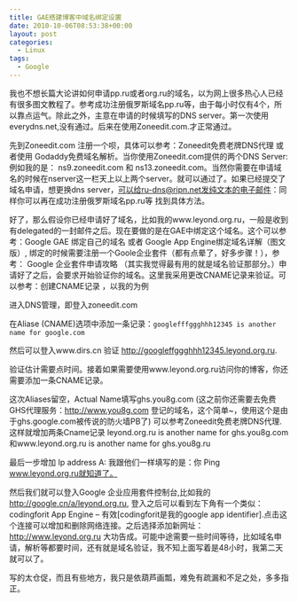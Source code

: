 ```yaml
---
title: GAE搭建博客中域名绑定设置
date: 2010-10-06T08:53:38+00:00
layout: post
categories:
  - Linux
tags:
  - Google
---
```

我也不想长篇大论讲如何申请pp.ru或者org.ru的域名，以为网上很多热心人已经有很多图文教程了。参考成功注册俄罗斯域名pp.ru等，由于每小时仅有4个，所以靠点运气。除此之外，主意在申请的时候填写的DNS server。第一次使用everydns.net,没有通过。后来在使用Zoneedit.com.才正常通过。

先到Zoneedit.com 注册一个呗，具体可以参考：Zoneedit免费老牌DNS代理 或者使用 Godaddy免费域名解析。当你使用Zoneedit.com提供的两个DNS Server:例如我的是： ns9.zoneedit.com 和 ns13.zoneedit.com。当然你需要在申请域名的时候在nserver这一栏天上以上两个server。就可以通过了。如果已经提交了域名申请，想更换dns server，可以给ru-dns@ripn.net发纯文本的电子邮件：同样你可以再在成功注册俄罗斯域名pp.ru等 找到具体方法。

好了，那么假设你已经申请好了域名，比如我的www.leyond.org.ru，一般是收到有delegated的一封邮件之后。现在要做的是在GAE中绑定这个域名。这个可以参考：Google GAE 绑定自己的域名 或者 Google App Engine绑定域名详解（图文版）, 绑定的时候需要注册一个Goole企业套件（都有点晕了，好多步骤！），参考： Google 企业套件申请攻略 （其实我觉得最有用的就是域名验证那部分。）申请好了之后，会要求开始验证你的域名。这里我采用更改CNAME记录来验证。可以参考：创建CNAME记录 ，以我的为例
<!--more-->
进入DNS管理，即登入zoneedit.com
<!--more-->
在Aliase (CNAME)选项中添加一条记录：`googlefffggghhh12345 is another name for google.com `

然后可以登入www.dirs.cn 验证 <http://googleffggghhh12345.leyond.org.ru>.

验证估计需要点时间。接着如果需要使用www.leyond.org.ru访问你的博客，你还需要添加一条CNAME记录。

这次Aliases留空，Actual Name填写ghs.you8g.com (这之前你还需要去免费GHS代理服务：http://www.you8g.com 登记的域名，这个简单~，使用这个是由于ghs.google.com被传说的防火墙PB了) 可以参考Zoneedit免费老牌DNS代理.这样就增加两条Cname记录 leyond.org.ru is another name for ghs.you8g.com 和www.leyond.org.ru is another name for ghs.you8g.ru

最后一步增加 Ip address A: 我跟他们一样填写的是：你 Ping www.leyond.org.ru就知道了。

然后我们就可以登入Google 企业应用套件控制台,比如我的 http://google.cn/a/leyond.org.ru, 登入之后可以看到左下角有一个类似：codingforit App Engine – 有效[codingforit是我的google app identifier].点击这个连接可以增加和删除网络连接。之后选择添加新网址：<http://www.leyond.org.ru> 大功告成。可能中途需要一些时间等待，比如域名申请，解析等都要时间，还有就是域名验证，我不知上面写着是48小时，我第二天就可以了。

写的太仓促，而且有些地方，我只是依葫芦画瓢，难免有疏漏和不足之处，多多指正。